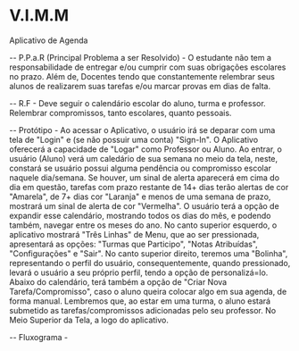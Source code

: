 # V.I.M.M
Aplicativo de Agenda

-- P.P.a.R (Principal Problema a ser Resolvido) - O estudante não tem a responsabilidade de entregar e/ou cumprir com suas obrigações escolares no prazo. Além de, Docentes tendo que constantemente relembrar seus alunos de realizarem suas tarefas e/ou marcar provas em dias de falta.

-- R.F - Deve seguir o calendário escolar do aluno, turma e professor. Relembrar compromissos, tanto escolares, quanto pessoais.

-- Protótipo - Ao acessar o Aplicativo, o usuário irá se deparar com uma tela de "Login" e (se não possuir uma conta) "Sign-In". O Aplicativo oferecerá a capacidade de "Logar" como Professor ou Aluno. Ao entrar, o usuário (Aluno) verá um caledário de sua semana no meio da tela, neste, constará se usuário possui alguma pendência ou compromisso escolar naquele dia/semana. Se houver, um sinal de alerta aparecerá em cima do dia em questão, tarefas com prazo restante de 14+ dias terão alertas de cor "Amarela", de 7+ dias cor "Laranja" e menos de uma semana de prazo, mostrará um sinal de alerta de cor "Vermelha". O usuário terá a opção de expandir esse calendário, mostrando todos os dias do mês, e podendo também, navegar entre os meses do ano. No canto superior esquerdo, o aplicativo mostrará "Três Linhas" de Menu, que ao ser pressionada, apresentará as opções: "Turmas que Participo", "Notas Atribuídas", "Configurações" e "Sair". No canto superior direito, teremos uma "Bolinha", representando o perfil do usuário, consequentemente, quando pressionado, levará o usuário a seu próprio perfil, tendo a opção de personalizá=lo. Abaixo do calendário, terá também a opção de "Criar Nova Tarefa/Compromisso", caso o aluno queira colocar algo em sua agenda, de forma manual. Lembremos que, ao estar em uma turma, o aluno estará submetido as tarefas/compromissos adicionadas pelo seu professor. No Meio Superior da Tela, a logo do aplicativo.

-- Fluxograma - 
